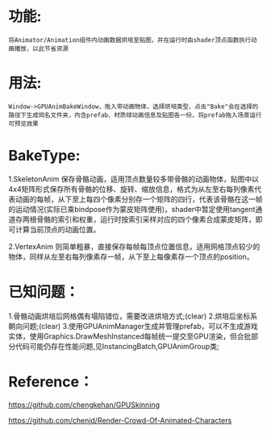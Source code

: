 功能: 
==
    将Animator/Animation组件内动画数据烘培至贴图，并在运行时由shader顶点函数执行动画播放，以此节省资源
用法: 
==
    Window->GPUAnimBakeWindow，拖入带动画物体，选择烘培类型，点击"Bake"会在选择的路径下生成同名文件夹，内含prefab、材质球动画信息及贴图各一份，将prefab拖入场景运行可预览效果

BakeType: 
==
1.SkeletonAnim 保存骨骼动画，适用顶点数量较多带骨骼的动画物体，贴图中以4x4矩阵形式保存所有骨骼的位移、旋转、缩放信息，格式为从左至右每列像素代表动画的每帧，从下至上每四个像素分别存一个矩阵的四行，代表该骨骼在这一帧的运动情况(实际已乘bindpose作为蒙皮矩阵使用)，shader中暂定使用tangent通道存两根骨骼的索引和权重，运行时按索引采样对应的四个像素合成蒙皮矩阵，即可计算当前顶点的动画位置。
    
2.VertexAnim 则简单粗暴，直接保存每帧每顶点位置信息，适用网格顶点较少的物体，同样从左至右每列像素存一帧，从下至上每像素存一个顶点的position。
    
已知问题：
==
1.骨骼动画烘培后网格偶有塌陷错位，需要改进烘培方式;(clear)
2.烘培后坐标系朝向问题;(clear)
3.使用GPUAnimManager生成并管理prefab，可以不生成游戏实体，使用Graphics.DrawMeshInstanced每帧统一提交至GPU渲染，但合批部分代码可能仍存在性能问题,见InstancingBatch,GPUAnimGroup类;

Reference：
==
https://github.com/chengkehan/GPUSkinning

https://github.com/chenjd/Render-Crowd-Of-Animated-Characters